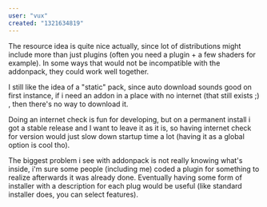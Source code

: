 ```yaml
---
user: "vux"
created: "1321634819"
---
```


The resource idea is quite nice actually, since lot of distributions might include more than just plugins (often you need a plugin + a few shaders for example). In some ways that would not be incompatible with the addonpack, they could work well together.

I still like the idea of a "static" pack, since auto download sounds good on first instance, if i need an addon in a place with no internet (that still exists ;) , then there's no way to download it.

Doing an internet check is fun for developing, but on a permanent install i got a stable release and I want to leave it as it is, so having internet check for version would just slow down startup time a lot (having it as a global option is cool tho).


The biggest problem i see with addonpack is not really knowing what's inside, i'm sure some people (including me) coded a plugin for something to realize afterwards it was already done. Eventually having some form of installer with a description for each plug would be useful (like standard installer does, you can select features).

